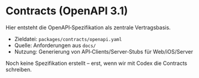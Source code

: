# Contracts (OpenAPI 3.1)

Hier entsteht die OpenAPI‑Spezifikation als zentrale Vertragsbasis.

- Zieldatei: `packages/contracts/openapi.yaml`
- Quelle: Anforderungen aus `docs/`
- Nutzung: Generierung von API‑Clients/Server‑Stubs für Web/iOS/Server

Noch keine Spezifikation erstellt – erst, wenn wir mit Codex die Contracts schreiben.

